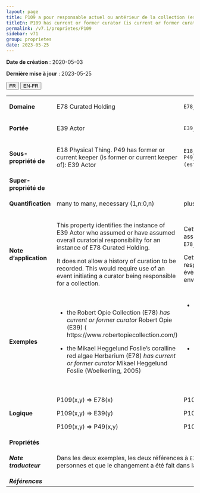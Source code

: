 ```yaml
---
layout: page
title: P109 a pour responsable actuel ou antérieur de la collection (est responsable actuel ou antérieur de la collection)
titleEn: P109 has current or former curator (is current or former curator of) - a pour responsable actuel ou antérieur de la collection (est responsable actuel ou antérieur de la collection)
permalink: /v7.1/proprietes/P109
sidebar: v71
group: proprietes
date: 2023-05-25
---
```


**Date de création** : 2020-05-03

**Dernière mise à jour** : 2023-05-25

<div class="lang-buttons">
 <button id="fr" class="activate">FR</button>
 <button id="en-fr">EN-FR</button>
</div>

<table>
<tbody>
<tr>
<td><strong>Domaine</strong></td>
<td class="en">
<p>E78 Curated Holding</p>
</td>
<td>
<p><code class="language-plaintext highlighter-rouge">E78_Collection</code></p>
</td>
</tr>
<tr>
<td><strong>Portée</strong></td>
<td class="en">
<p>E39 Actor</p>
</td>
<td>
<p><code class="language-plaintext highlighter-rouge">E39_Actant</code></p>
</td>
</tr>
<tr>
<td><strong>Sous-propriété de</strong></td>
<td class="en">
<p>E18 Physical Thing. P49 has former or current keeper (is former or current keeper of): E39 Actor</p>
</td>
<td>
<p><code class="language-plaintext highlighter-rouge">E18_Chose_matérielle</code>. <code class="language-plaintext highlighter-rouge">P49_a_pour_actant_détenteur_actuel_ou_antérieur (est_l’actant_détenteur_actuel_ou_antérieur_de)</code> : <code class="language-plaintext highlighter-rouge">E39_Actant</code>  </p>
</td>
</tr>
<tr>
<td><strong>Super-propriété de</strong></td>
<td class="en">
</td>
<td>
</td>
</tr>
<tr>
<td><strong>Quantification</strong></td>
<td class="en">
<p>many to many, necessary (1,n:0,n)</p>
</td>
<td>
<p>plusieurs à plusieurs, nécessaire (1,n:0,n)</p>
</td>
</tr>
<tr>
<td><strong>Note d’application</strong></td>
<td class="en">
<p>This property identifies the instance of E39 Actor who assumed or have assumed overall curatorial responsibility for an instance of E78 Curated Holding.</p>
<p>It does not allow a history of curation to be recorded. This would require use of an event initiating a curator being responsible for a collection.</p>
</td>
<td>
<p>Cette propriété identifie l'instance de <code class="language-plaintext highlighter-rouge">E39_Actant</code> qui a assumé ou assume la responsabilité curatoriale d'une instance de <code class="language-plaintext highlighter-rouge">E78_Collection</code>.</p>
<p>Cette propriété ne permet pas d'enregistrer l'historique de la responsabilité curatoriale. Ce cas nécessite la présence d'un évènement qui marque le début de la responsabilité d’une personne envers une collection.</p>
</td>
</tr>
<tr>
<td><strong>Exemples</strong></td>
<td class="en">
<ul>
<li><p>the Robert Opie Collection (E78) <em>has current or former curator </em>Robert Opie (E39) ( https://www.robertopiecollection.com/)</p>
</li>
<li><p>the Mikael Heggelund Foslie’s coralline red algae Herbarium (E78) <em>has current or former curator </em>Mikael Heggelund Foslie  (Woelkerling, 2005)</p>
</li>
</ul>
</td>
<td>
<ul>
<li><p>La collection Robert Opie (<code class="language-plaintext highlighter-rouge">E78_Collection</code>) a pour responsable actuel ou antérieur de la collection (<code class="language-plaintext highlighter-rouge">P109_a_pour_responsable_actuel_ou_antérieur_de_la_collection</code>) Robert Opie (<code class="language-plaintext highlighter-rouge">E21_Personne</code>) (https://www.robertopiecollection.com/)</p>
</li>
<li><p>L'herbier d'algues rouges coralliennes de Mikael Heggelund Foslie (<code class="language-plaintext highlighter-rouge">E78_Collection</code>)  a pour responsable actuel ou antérieur de la collection (<code class="language-plaintext highlighter-rouge">P109_a_pour_responsable_actuel_ou_antérieur_de_la_collection</code>) Mikael Heggelund Foslie (<code class="language-plaintext highlighter-rouge">E21_Personne</code>) (Woelkerling, 2005)</p>
</li>
</ul>
</td>
</tr>
<tr>
<td><strong>Logique</strong></td>
<td class="en">
<p>P109(x,y) ⇒ E78(x)</p>
<p>P109(x,y) ⇒ E39(y) </p>
<p>P109(x,y) ⇒ P49(x,y)</p>
</td>
<td>
<p>P109(x,y) ⇒ E78(x)</p>
<p>P109(x,y) ⇒ E39(y) </p>
<p>P109(x,y) ⇒ P49(x,y)</p>
</td>
</tr>
<tr>
<td><strong>Propriétés</strong></td>
<td class="en">
</td>
<td>
</td>
</tr>
<tr>
<td><strong><em>Note traducteur</em></strong></td>
<td colspan="2">
<p>Dans les deux exemples, les deux références à <code class="language-plaintext highlighter-rouge">E39_Actant</code> ont été modifiées pour <code class="language-plaintext highlighter-rouge">E21_Personne</code> puisqu’il s’agit de personnes et que le changement a été fait dans la version 7.2 de CIDOC CRM. </p>
</td>
</tr>
<tr>
<td><strong><em>Références</em></strong></td>
<td colspan="2">
</td>
</tr>
</tbody>
</table>
